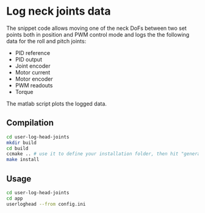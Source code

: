 # Log neck joints data

The snippet code allows moving one of the neck DoFs between two set points both in position and PWM control mode and logs the the following data for the roll and pitch joints:

- PID reference
- PID output
- Joint encoder 
- Motor current
- Motor encoder 
- PWM readouts
- Torque

The matlab script plots the logged data.

## Compilation

```bash
cd user-log-head-joints
mkdir build
cd build 
ccmake .. # use it to define your installation folder, then hit "generate"
make install
```

## Usage

```bash
cd user-log-head-joints
cd app
userloghead --from config.ini
```
